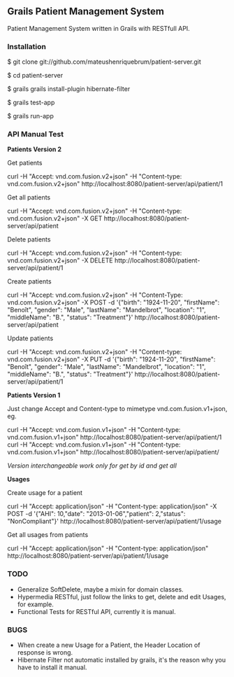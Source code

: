 Grails Patient Management System
--------------------------------

Patient Management System written in Grails with RESTfull API.

### Installation

$ git clone git://github.com/mateushenriquebrum/patient-server.git

$ cd patient-server

$ grails grails install-plugin hibernate-filter

$ grails test-app

$ grails run-app



### API Manual Test

**Patients Version 2**

Get patients

curl -H "Accept: vnd.com.fusion.v2+json" -H "Content-type: vnd.com.fusion.v2+json" http://localhost:8080/patient-server/api/patient/1

Get all patients

curl -H "Accept: vnd.com.fusion.v2+json" -H "Content-type: vnd.com.fusion.v2+json" -X GET http://localhost:8080/patient-server/api/patient

Delete patients

curl -H "Accept: vnd.com.fusion.v2+json" -H "Content-type: vnd.com.fusion.v2+json" -X DELETE http://localhost:8080/patient-server/api/patient/1

Create patients

curl -H "Accept: vnd.com.fusion.v2+json" -H "Content-Type: vnd.com.fusion.v2+json" -X POST -d   '{"birth": "1924-11-20",    "firstName": "Benoît",    "gender": "Male",    "lastName": "Mandelbrot",    "location": "1",    "middleName": "B.",    "status": "Treatment"}' http://localhost:8080/patient-server/api/patient

Update patients

curl -H "Accept: vnd.com.fusion.v2+json" -H "Content-type: vnd.com.fusion.v2+json" -X PUT -d   '{"birth": "1924-11-20",    "firstName": "Benoît",    "gender": "Male",    "lastName": "Mandelbrot",    "location": "1",    "middleName": "B.",    "status": "Treatment"}' http://localhost:8080/patient-server/api/patient/1

**Patients Version 1**

Just change Accept and Content-type to mimetype vnd.com.fusion.v1+json, eg.

curl -H "Accept: vnd.com.fusion.v1+json" -H "Content-type: vnd.com.fusion.v1+json" http://localhost:8080/patient-server/api/patient/1
curl -H "Accept: vnd.com.fusion.v1+json" -H "Content-type: vnd.com.fusion.v1+json" http://localhost:8080/patient-server/api/patient/

*Version interchangeable work only for get by id and get all*

**Usages**

Create usage for a patient

curl -H "Accept: application/json" -H "Content-type: application/json" -X POST -d '{"AHI": 10,"date": "2013-01-06","patient": 2,"status": "NonCompliant"}' http://localhost:8080/patient-server/api/patient/1/usage

Get all usages from patients

curl -H "Accept: application/json" -H "Content-type: application/json" http://localhost:8080/patient-server/api/patient/1/usage

### TODO

* Generalize SoftDelete, maybe a mixin for domain classes.
* Hypermedia RESTful, just follow the links to get, delete and edit Usages, for example.
* Functional Tests for RESTful API, currently it is manual.

### BUGS

* When create a new Usage for a Patient, the Header Location of response is wrong.
* Hibernate Filter not automatic installed by grails, it's the reason why you have to install it manual.
